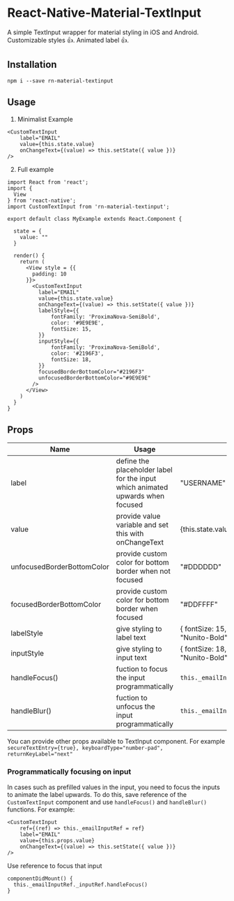 # React-Native-Material-TextInput

A simple TextInput wrapper for material styling in iOS and Android. Customizable styles :+1:. Animated label :+1:.

## Installation

`npm i --save rn-material-textinput`

## Usage

1. Minimalist Example

```
<CustomTextInput
    label="EMAIL"
    value={this.state.value}
    onChangeText={(value) => this.setState({ value })}
/>
```
 
2. Full example
```
import React from 'react';
import {
  View
} from 'react-native';
import CustomTextInput from 'rn-material-textinput';

export default class MyExample extends React.Component {

  state = {
    value: ""
  }
  
  render() {
    return (
      <View style = {{
        padding: 10
      }}>
        <CustomTextInput
          label="EMAIL"
          value={this.state.value}
          onChangeText={(value) => this.setState({ value })}
          labelStyle={{
              fontFamily: 'ProximaNova-SemiBold',
              color: '#9E9E9E',
              fontSize: 15,
          }}
          inputStyle={{
              fontFamily: 'ProximaNova-SemiBold',
              color: '#2196F3',
              fontSize: 18,
          }}
          focusedBorderBottomColor="#2196F3"
          unfocusedBorderBottomColor="#9E9E9E"
        />
      </View>
    )
  }
}
```

## Props
| Name  | Usage | Example Value |
| --- | --- | --- |
| label | define the placeholder label for the input which animated upwards when focused | "USERNAME" |
| value | provide value variable and set this with onChangeText | {this.state.value} |
| unfocusedBorderBottomColor | provide custom color for bottom border when not focused | "#DDDDDD" |
| focusedBorderBottomColor | provide custom color for bottom border when focused | "#DDFFFF" |
| labelStyle | give styling to label text | { fontSize: 15, color: "#dsdsdd", fontFamily: "Nunito-Bold"} |
| inputStyle | give styling to input text | { fontSize: 18, color: "#dsgfgd", fontFamily: "Nunito-Bold"} |
| handleFocus() | fuction to focus the input programmatically | `this._emailInputRef._inputRef.handleFocus()` |
| handleBlur() | fuction to unfocus the input programmatically | `this._emailInputRef._inputRef.handleBlur()` |

You can provide other props available to TextInput component. For example 
`secureTextEntry={true},
keyboardType="number-pad",
returnKeyLabel="next"`

### Programmatically focusing on input
In cases such as prefilled values in the input, you need to focus the inputs to animate the label upwards. To do this, save reference of the `CustomTextInput` component and use `handleFocus()` and `handleBlur()` functions. For example:
```
<CustomTextInput
    ref={(ref) => this._emailInputRef = ref}
    label="EMAIL"
    value={this.props.value}
    onChangeText={(value) => this.setState({ value })}
/>
```
Use reference to focus that input
```
componentDidMount() {
  this._emailInputRef._inputRef.handleFocus()
}
```

